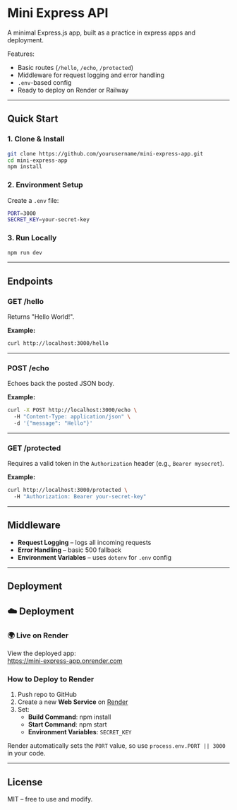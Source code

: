 # Mini Express API

A minimal Express.js app, built as a practice in express apps and deployment. 

Features:
- Basic routes (`/hello`, `/echo`, `/protected`)
- Middleware for request logging and error handling
- `.env`-based config
- Ready to deploy on Render or Railway

---

## Quick Start

### 1. Clone & Install  
``` bash
git clone https://github.com/yourusername/mini-express-app.git  
cd mini-express-app  
npm install
```

### 2. Environment Setup  
Create a `.env` file:
```bash
PORT=3000  
SECRET_KEY=your-secret-key
```

### 3. Run Locally 
```bash 
npm run dev
```

---

## Endpoints

### GET /hello  
Returns "Hello World!".  

**Example:**  
```bash
curl http://localhost:3000/hello
```

---

### POST /echo  
Echoes back the posted JSON body.

**Example:** 
```bash 
curl -X POST http://localhost:3000/echo \  
  -H "Content-Type: application/json" \  
  -d '{"message": "Hello"}'
```

---

### GET /protected  
Requires a valid token in the `Authorization` header (e.g., `Bearer mysecret`).

**Example:**  
```bash
curl http://localhost:3000/protected \  
  -H "Authorization: Bearer your-secret-key"
```

---

## Middleware

- **Request Logging** – logs all incoming requests
- **Error Handling** – basic 500 fallback
- **Environment Variables** – uses `dotenv` for `.env` config

---

## Deployment

## ☁️ Deployment

### 🌍 Live on Render  
View the deployed app:  
https://mini-express-app.onrender.com

### How to Deploy to Render  
1. Push repo to GitHub  
2. Create a new **Web Service** on [Render](https://render.com)  
3. Set:
   - **Build Command**: npm install  
   - **Start Command**: npm start  
   - **Environment Variables**: `SECRET_KEY`

Render automatically sets the `PORT` value, so use `process.env.PORT || 3000` in your code.

---

## License

MIT – free to use and modify.